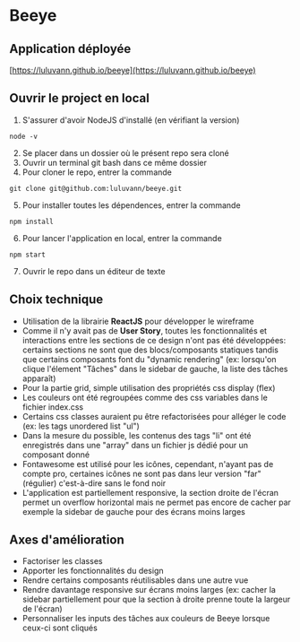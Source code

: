 # Beeye

## Application déployée
[https://luluvann.github.io/beeye](https://luluvann.github.io/beeye)

## Ouvrir le project en local
1. S'assurer d'avoir NodeJS d'installé (en vérifiant la version)
```
node -v
``` 
2. Se placer dans un dossier où le présent repo sera cloné
3. Ouvrir un terminal git bash dans ce même dossier
4. Pour cloner le repo, entrer la commande
```
git clone git@github.com:luluvann/beeye.git
``` 
5. Pour installer toutes les dépendences, entrer la commande
```
npm install
``` 
6. Pour lancer l'application en local, entrer la commande
```
npm start
``` 
7. Ouvrir le repo dans un éditeur de texte

## Choix technique
- Utilisation de la librairie **ReactJS** pour développer le wireframe
- Comme il n'y avait pas de **User Story**, toutes les fonctionnalités et interactions entre les sections de ce design n'ont pas été développées: certains sections ne sont que des blocs/composants statiques tandis que certains composants font du "dynamic rendering" (ex: lorsqu'on clique l'élement "Tâches" dans le sidebar de gauche, la liste des tâches apparaît)
- Pour la partie grid, simple utilisation des propriétés css display (flex)
- Les couleurs ont été regroupées comme des css variables dans le fichier index.css
- Certains css classes auraient pu être refactorisées pour alléger le code (ex: les tags unordered list "ul")
- Dans la mesure du possible, les contenus des tags "li" ont été enregistrés dans une "array" dans un fichier js dédié pour un composant donné
- Fontawesome est utilisé pour les icônes, cependant, n'ayant pas de compte pro, certaines icônes ne sont pas dans leur version "far" (régulier) c'est-à-dire sans le fond noir
- L'application est partiellement responsive, la section droite de l'écran permet un overflow horizontal mais ne permet pas encore de cacher par exemple la sidebar de gauche pour des écrans moins larges

## Axes d'amélioration
- Factoriser les classes
- Apporter les fonctionnalités du design
- Rendre certains composants réutilisables dans une autre vue
- Rendre davantage responsive sur écrans moins larges (ex: cacher la sidebar partiellement pour que la section à droite prenne toute la largeur de l'écran)
- Personnaliser les inputs des tâches aux couleurs de Beeye lorsque ceux-ci sont cliqués


